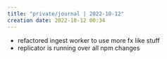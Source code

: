 ```yaml
---
title: "private/journal | 2022-10-12"
creation date: 2022-10-12 00:34
---
```


- refactored ingest worker to use more fx like stuff
- replicator is running over all npm changes